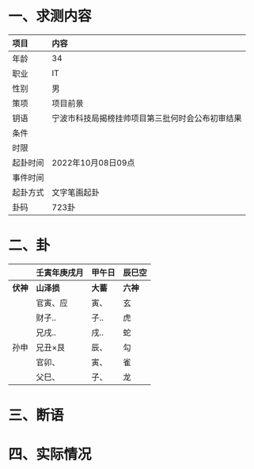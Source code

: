 # 一、求测内容
|项目|内容|
|:-|:-|
|年龄|34|
|职业|IT|
|性别|男|
|策项|项目前景|
|钥语|宁波市科技局揭榜挂帅项目第三批何时会公布初审结果|
|条件||
|时限||
|起卦时间|2022年10月08日09点|
|事件时间||
|起卦方式|文字笔画起卦|
|卦码|723卦|

# 二、卦
||壬寅年庚戌月|甲午日|辰巳空|
|:-|:-|:-|:-|
|**伏神**|**山泽损**|**大蓄**|**六神**|
||官寅、应|寅、|玄|
||财子..|子..|虎|
||兄戌..|戌..|蛇|
|孙申|兄丑×艮|辰、|勾|
||官卯、|寅、|雀|
||父巳、|子、|龙|


# 三、断语

# 四、实际情况